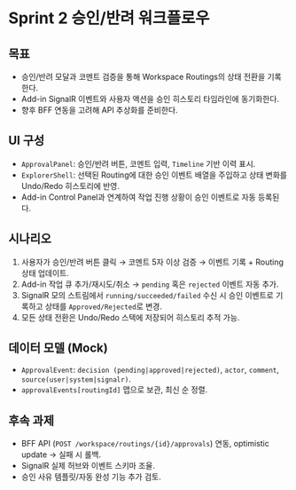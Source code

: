 # Sprint 2 승인/반려 워크플로우

## 목표
- 승인/반려 모달과 코멘트 검증을 통해 Workspace Routings의 상태 전환을 기록한다.
- Add-in SignalR 이벤트와 사용자 액션을 승인 히스토리 타임라인에 동기화한다.
- 향후 BFF 연동을 고려해 API 추상화를 준비한다.

## UI 구성
- `ApprovalPanel`: 승인/반려 버튼, 코멘트 입력, `Timeline` 기반 이력 표시.
- `ExplorerShell`: 선택된 Routing에 대한 승인 이벤트 배열을 주입하고 상태 변화를 Undo/Redo 히스토리에 반영.
- Add-in Control Panel과 연계하여 작업 진행 상황이 승인 이벤트로 자동 등록된다.

## 시나리오
1. 사용자가 승인/반려 버튼 클릭 → 코멘트 5자 이상 검증 → 이벤트 기록 + Routing 상태 업데이트.
2. Add-in 작업 큐 추가/재시도/취소 → `pending` 혹은 `rejected` 이벤트 자동 추가.
3. SignalR 모의 스트림에서 `running/succeeded/failed` 수신 시 승인 이벤트로 기록하고 상태를 `Approved/Rejected`로 변경.
4. 모든 상태 전환은 Undo/Redo 스택에 저장되어 히스토리 추적 가능.

## 데이터 모델 (Mock)
- `ApprovalEvent`: `decision (pending|approved|rejected)`, `actor`, `comment`, `source(user|system|signalr)`.
- `approvalEvents[routingId]` 맵으로 보관, 최신 순 정렬.

## 후속 과제
- BFF API (`POST /workspace/routings/{id}/approvals`) 연동, optimistic update → 실패 시 롤백.
- SignalR 실제 허브와 이벤트 스키마 조율.
- 승인 사유 템플릿/자동 완성 기능 추가 검토.